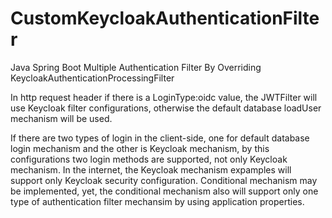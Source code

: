 # CustomKeycloakAuthenticationFilter
Java Spring Boot Multiple Authentication Filter By Overriding KeycloakAuthenticationProcessingFilter

In http request header if there is a LoginType:oidc value, the JWTFilter will use Keycloak filter configurations, otherwise the default database loadUser mechanism will 
be used.

If there are two types of login in the client-side, one for default database login mechanism and the other is Keycloak mechanism, by this configurations two login methods
are supported, not only Keycloak mechanism. In the internet, the Keycloak mechanism expamples will support only Keycloak security configuration. Conditional mechanism may
be implemented, yet, the conditional mechanism also will support only one type of authentication filter mechansim by using application properties.
